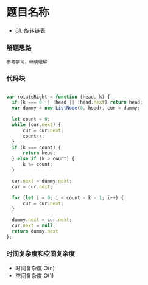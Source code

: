 # 题目名称

- [61. 旋转链表](https://leetcode-cn.com/problems/rotate-list/)

### 解题思路
```
参考学习，继续理解

```

### 代码块
```javascript

var rotateRight = function (head, k) {
  if (k === 0 || !head || !head.next) return head;
  var dummy = new ListNode(0, head), cur = dummy;

  let count = 0;
  while (cur.next) {
      cur = cur.next;
      count++;
  }
  if (k === count) {
      return head;
  } else if (k > count) {
      k %= count;
  }

  cur.next = dummy.next;
  cur = cur.next;

  for (let i = 0; i < count - k - 1; i++) {
      cur = cur.next;
  }

  dummy.next = cur.next;
  cur.next = null;
  return dummy.next
};

```

### 时间复杂度和空间复杂度
- 时间复杂度 O(n)
- 空间复杂度 O(1)